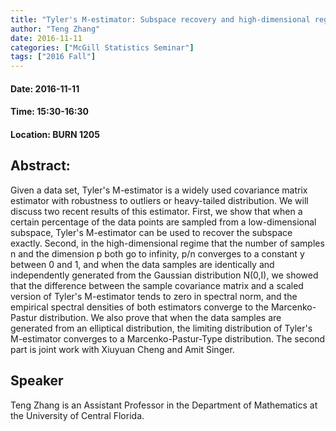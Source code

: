 ```yaml
---
title: "Tyler's M-estimator: Subspace recovery and high-dimensional regime"
author: "Teng Zhang"
date: 2016-11-11
categories: ["McGill Statistics Seminar"]
tags: ["2016 Fall"]
---
```


#### Date: 2016-11-11
#### Time: 15:30-16:30
#### Location: BURN 1205

## Abstract:


Given a data set, Tyler's M-estimator is a widely used covariance matrix estimator with robustness to outliers or heavy-tailed distribution. We will discuss two recent results of this estimator. First, we show that when a certain percentage of the data points are sampled from a low-dimensional subspace, Tyler's M-estimator can be used to recover the subspace exactly. Second, in the high-dimensional regime that the number of samples n and the dimension p both go to infinity, p/n converges to a constant y between 0 and 1, and when the data samples are identically and independently generated from the Gaussian distribution N(0,I), we showed that the difference between the sample covariance matrix and a scaled version of Tyler's M-estimator tends to zero in spectral norm, and the empirical spectral densities of both estimators converge to the Marcenko-Pastur distribution. We also prove that when the data samples are generated from an elliptical distribution, the limiting distribution of Tyler's M-estimator converges to a Marcenko-Pastur-Type distribution. The second part is joint work with Xiuyuan Cheng and Amit Singer.






## Speaker

Teng Zhang is an Assistant Professor in the Department of Mathematics at the University of Central Florida.


